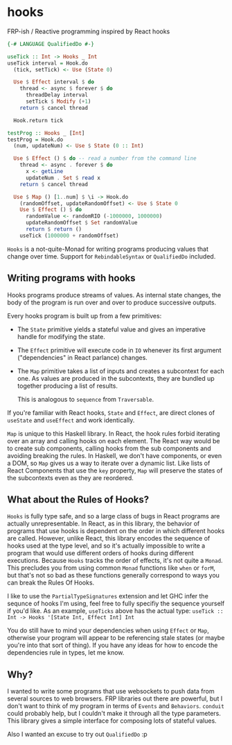 # hooks

FRP-ish / Reactive programming inspired by React hooks

```haskell
{-# LANGUAGE QualifiedDo #-}

useTick :: Int -> Hooks _ Int
useTick interval = Hook.do
  (tick, setTick) <- Use (State 0)

  Use $ Effect interval $ do
    thread <- async $ forever $ do
      threadDelay interval
      setTick $ Modify (+1)
    return $ cancel thread

  Hook.return tick 

testProg :: Hooks _ [Int]
testProg = Hook.do
  (num, updateNum) <- Use $ State (0 :: Int)

  Use $ Effect () $ do -- read a number from the command line
    thread <- async . forever $ do
      x <- getLine
      updateNum . Set $ read x
    return $ cancel thread

  Use $ Map () [1..num] $ \i -> Hook.do
    (randomOffset, updateRandomOffset) <- Use $ State 0
    Use $ Effect () $ do
      randomValue <- randomRIO (-1000000, 1000000)
      updateRandomOffset $ Set randomValue
      return $ return ()
    useTick (1000000 + randomOffset)
```

`Hooks` is a not-quite-Monad for writing programs producing values
that change over time. Support for `RebindableSyntax` or `QualifiedDo` included.


## Writing programs with hooks

Hooks programs produce streams of values. As internal state changes, the body of 
the program is run over and over to produce successive outputs. 

Every hooks program is built up from a few primitives:

* The `State` primitive yields a stateful value and gives an imperative handle for modifying the state.    
* The `Effect` primitive will execute code in `IO` whenever its first argument ("dependencies" in React parlance) 
  changes.   
* The `Map` primitive takes a list of inputs and creates a subcontext for each one. 
  As values are produced in the subcontexts, they are bundled up together producing a list of results. 

  This is analogous to `sequence` from `Traversable`. 


If you're familiar with React hooks, `State` and `Effect`, are direct clones of `useState` and `useEffect` and work 
identically. 

`Map` is unique to this Haskell library. In React, the hook rules forbid iterating over an array and calling
 hooks on each element. The React way would be to create sub components, calling hooks from the sub components and 
 avoiding breaking the rules. In Haskell, we don't have components, or even a DOM, so `Map` gives us a way to 
 iterate over a dynamic list. Like lists of React Components that use the `key` property, `Map` will preserve the states
 of the subcontexts even as they are reordered.
 
## What about the Rules of Hooks?

`Hooks` is fully type safe, and so a large class of bugs in React programs are actually unrepresentable. In React, as in
this library, the behavior of programs that use hooks is dependent on the order in which different hooks are called. However,
unlike React, this library encodes the sequence of hooks used at the type level, and so it's actually impossible to write
a program that would use different orders of hooks during different executions. Because `Hooks` tracks the order of effects,
it's not quite a `Monad`. This precludes you from using common `Monad` functions like `when` or `forM`, but that's not so
bad as these functions generally correspond to ways you can break the Rules Of Hooks.

I like to use the `PartialTypeSignatures` extension and let GHC infer the sequnce of hooks I'm using, feel free to fully
specifiy the sequence yourself if you'd like. As an example, `useTicks` above has the actual 
type: `useTick :: Int -> Hooks '[State Int, Effect Int] Int`

You do still have to mind your dependencies when using `Effect` or `Map`, otherwise your program will appear to be 
referencing stale states (or maybe you're into that sort of thing). If you have any ideas for how to encode the 
dependencies rule in types, let me know. 

## Why? 

I wanted to write some programs that use websockets to push data from several sources to web browsers. FRP libraries 
out there are powerful, but I don't want to think of my program in terms of `Events` and `Behaviors`. `conduit` could
probably help, but I couldn't make it through all the type parameters. This library gives a simple interface for 
composing lots of stateful values.

Also I wanted an excuse to try out `QualifiedDo` :p 

